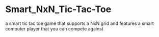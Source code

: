 # Smart_NxN_Tic-Tac-Toe
a smart tic tac toe game that supports a NxN grid and features a smart computer player that you can compete against
